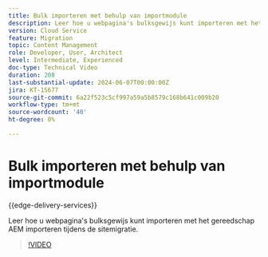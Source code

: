 ```yaml
---
title: Bulk importeren met behulp van importmodule
description: Leer hoe u webpagina's bulksgewijs kunt importeren met het gereedschap AEM importeren tijdens de sitemigratie.
version: Cloud Service
feature: Migration
topic: Content Management
role: Developer, User, Architect
level: Intermediate, Experienced
doc-type: Technical Video
duration: 208
last-substantial-update: 2024-06-07T00:00:00Z
jira: KT-15677
source-git-commit: 6a22f523c5cf997a59a5b8579c168b641c009b20
workflow-type: tm+mt
source-wordcount: '40'
ht-degree: 0%

---
```



# Bulk importeren met behulp van importmodule

{{edge-delivery-services}}

Leer hoe u webpagina&#39;s bulksgewijs kunt importeren met het gereedschap AEM importeren tijdens de sitemigratie.

>[!VIDEO](https://video.tv.adobe.com/v/3429597/?learn=on)
